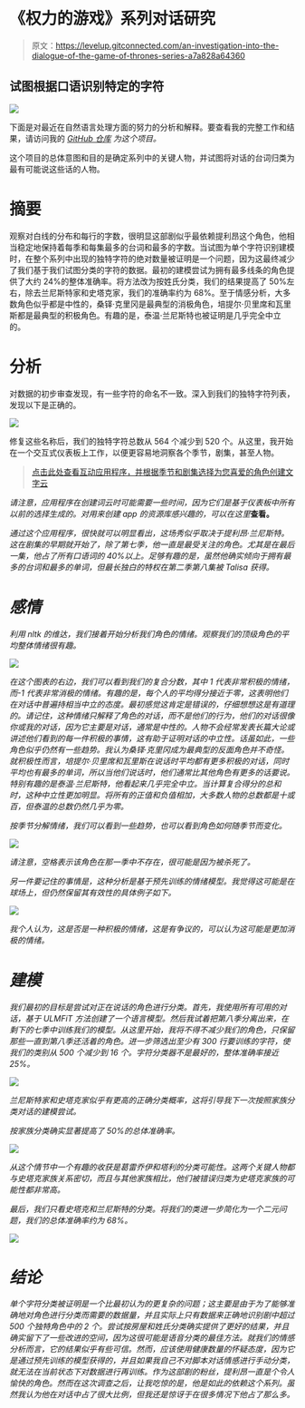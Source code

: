 # 《权力的游戏》系列对话研究

> 原文：<https://levelup.gitconnected.com/an-investigation-into-the-dialogue-of-the-game-of-thrones-series-a7a828a64360>

## 试图根据口语识别特定的字符

![](img/e0df007587f962ee7c08ee61e6dd8db3.png)

下面是对最近在自然语言处理方面的努力的分析和解释。要查看我的完整工作和结果，请访问我的 [*GitHub 仓库*](https://github.com/pchadrow/got_character_speech_analysis) *为这个项目。*

这个项目的总体意图和目的是确定系列中的关键人物，并试图将对话的台词归类为最有可能说这些话的人物。

# 摘要

观察对白线的分布和每行的字数，很明显这部剧似乎最依赖提利昂这个角色，他相当稳定地保持着每季和每集最多的台词和最多的字数。当试图为单个字符识别建模时，在整个系列中出现的独特字符的绝对数量被证明是一个问题，因为这最终减少了我们基于我们试图分类的字符的数据。最初的建模尝试为拥有最多线条的角色提供了大约 24%的整体准确率。将方法改为按姓氏分类，我们的结果提高了 50%左右，除去兰尼斯特家和史塔克家，我们的准确率约为 68%。至于情感分析，大多数角色似乎都是中性的，桑铎·克里冈是最典型的消极角色，培提尔·贝里席和瓦里斯都是最典型的积极角色。有趣的是，泰温·兰尼斯特也被证明是几乎完全中立的。

# 分析

对数据的初步审查发现，有一些字符的命名不一致。深入到我们的独特字符列表，发现以下是正确的。

![](img/5de51eeaf9073939a5c1a10d7715cb38.png)

修复这些名称后，我们的独特字符总数从 564 个减少到 520 个。从这里，我开始在一个交互式仪表板上工作，以便更容易地洞察各个季节，剧集，甚至人物。

> [点击此处查看互动应用程序，并根据季节和剧集选择为您喜爱的角色创建文字云](https://got-character-lines-plot.herokuapp.com/)

*请注意，应用程序在创建词云时可能需要一些时间，因为它们是基于仪表板中所有以前的选择生成的。对用来创建 app 的资源库感兴趣的，可以在这里*[](https://github.com/pchadrow/got_character_app)**查看。**

*通过这个应用程序，很快就可以明显看出，这场秀似乎取决于提利昂·兰尼斯特。这在剧集的早期就开始了，除了第七季，他一直是最受关注的角色。尤其是在最后一集，他占了所有口语词的 40%以上。足够有趣的是，虽然他确实倾向于拥有最多的台词和最多的单词，但最长独白的特权在第二季第八集被 Talisa 获得。*

# *感情*

*利用 nltk 的维达，我们接着开始分析我们角色的情绪。观察我们的顶级角色的平均整体情绪很有趣。*

*![](img/a2a91e5e96cab8fe42324f985321f4f4.png)*

*在这个图表的右边，我们可以看到我们的复合分数，其中 1 代表非常积极的情绪，而-1 代表非常消极的情绪。有趣的是，每个人的平均得分接近于零，这表明他们在对话中普遍持相当中立的态度。最初感觉这肯定是错误的，仔细想想这是有道理的。请记住，这种情绪只解释了角色的对话，而不是他们的行为，他们的对话很像你或我的对话，因为它主要是对话，通常是中性的。人物不会经常发表长篇大论或讲述他们看到的每一件积极的事情，这有助于证明对话的中立性。话虽如此，一些角色似乎仍然有一些趋势。我认为桑铎·克里冈成为最典型的反面角色并不奇怪。就积极性而言，培提尔·贝里席和瓦里斯在说话时平均都有更多积极的对话，同时平均也有最多的单词，所以当他们说话时，他们通常比其他角色有更多的话要说。特别有趣的是泰温·兰尼斯特，他看起来几乎完全中立。当计算复合得分的总和时，这种中立性更加明显。将所有的正值和负值相加，大多数人物的总数都是十或百，但泰温的总数仍然几乎为零。*

*按季节分解情绪，我们可以看到一些趋势，也可以看到角色如何随季节而变化。*

*![](img/c8f218aee7b7010629691a6a8bbd28cf.png)*

*请注意，空格表示该角色在那一季中不存在，很可能是因为被杀死了。*

*另一件要记住的事情是，这种分析是基于预先训练的情绪模型。我觉得这可能是在球场上，但仍然保留其有效性的具体例子如下。*

*![](img/5d0d784e85280651ac34410b09a69991.png)*

*我个人认为，这是否是一种积极的情绪，这是有争议的，可以认为这可能是更加消极的情绪。*

# *建模*

*我们最初的目标是尝试对正在说话的角色进行分类。首先，我使用所有可用的对话，基于 ULMFiT 方法创建了一个语言模型。然后我试着把第八季分离出来，在剩下的七季中训练我们的模型。从这里开始，我将不得不减少我们的角色，只保留那些一直到第八季还活着的角色。进一步筛选出至少有 300 行要训练的字符，使我们的类别从 500 个减少到 16 个。字符分类器不是最好的，整体准确率接近 25%。*

*![](img/b1d0691c0541c5d3633748936a364005.png)*

*兰尼斯特家和史塔克家似乎有更高的正确分类概率，这将引导我下一次按照家族分类对话的建模尝试。*

*按家族分类确实显著提高了 50%的总体准确率。*

*![](img/fa7de5a78b5bac4f5aec109e8fa287ed.png)*

*从这个情节中一个有趣的收获是葛雷乔伊和塔利的分类可能性。这两个关键人物都与史塔克家族关系密切，而且与其他家族相比，他们被错误归类为史塔克家族的可能性都非常高。*

*最后，我们只看史塔克和兰尼斯特的分类。将我们的类进一步简化为一个二元问题，我们的总体准确率约为 68%。*

*![](img/0399dae8126a4d560add4e9562ba8539.png)*

# *结论*

*单个字符分类被证明是一个比最初认为的更复杂的问题；这主要是由于为了能够准确地对角色进行分类而需要的数据量，并且实际上只有数据来正确地识别剧中超过 500 个独特角色中的 2 个。尝试按房屋和姓氏分类确实提供了更好的结果，并且确实留下了一些改进的空间，因为这很可能是语音分类的最佳方法。就我们的情感分析而言，它的结果似乎有些可信。然而，应该使用健康数量的怀疑态度，因为它是通过预先训练的模型获得的，并且如果我自己不对脚本对话情感进行手动分类，就无法在当前状态下对数据进行再训练。作为这部剧的粉丝，提利昂一直是个令人愉快的角色。然而在这次调查之后，让我吃惊的是，他是如此的依赖这个系列。虽然我认为他在对话中占了很大比例，但我还是惊讶于在很多情况下他占了那么多。*